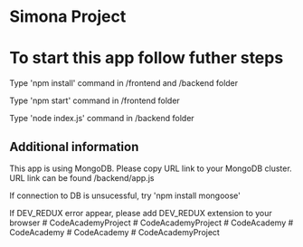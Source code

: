 # Simona Project

# To start this app follow futher steps

Type 'npm install' command in /frontend and /backend folder

Type 'npm start' command in /frontend folder

Type 'node index.js' command in /backend folder

## Additional information

This app is using MongoDB. Please copy URL link to your MongoDB cluster. URL link can be found /backend/app.js

If connection to DB is unsucessful, try 'npm install mongoose'

If DEV_REDUX error appear, please add DEV_REDUX extension to your browser
#   C o d e A c a d e m y P r o j e c t  
 #   C o d e A c a d e m y P r o j e c t  
 #   C o d e A c a d e m y  
 #   C o d e A c a d e m y  
 #   C o d e A c a d e m y  
 #   C o d e A c a d e m y P r o j e c t  
 
